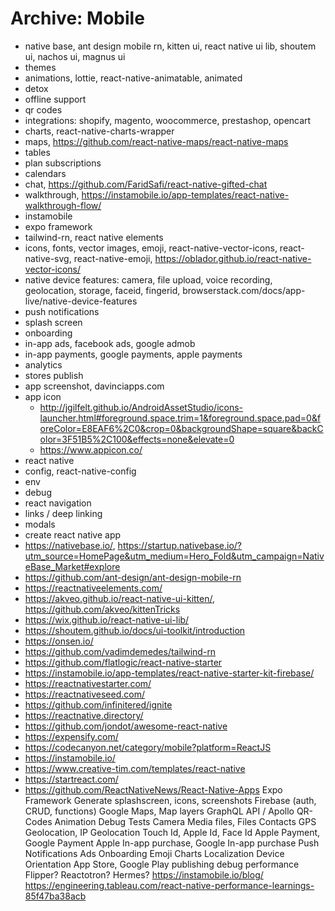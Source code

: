 # Archive: Mobile

- native base, ant design mobile rn, kitten ui, react native ui lib, shoutem ui, nachos ui, magnus ui
- themes
- animations, lottie, react-native-animatable, animated
- detox
- offline support
- qr codes
- integrations: shopify, magento, woocommerce, prestashop, opencart
- charts, react-native-charts-wrapper
- maps, https://github.com/react-native-maps/react-native-maps
- tables
- plan subscriptions
- calendars
- chat, https://github.com/FaridSafi/react-native-gifted-chat
- walkthrough, https://instamobile.io/app-templates/react-native-walkthrough-flow/
- instamobile
- expo framework
- tailwind-rn, react native elements
- icons, fonts, vector images, emoji, react-native-vector-icons, react-native-svg, react-native-emoji, https://oblador.github.io/react-native-vector-icons/
- native device features: camera, file upload, voice recording, geolocation, storage, faceid, fingerid, browserstack.com/docs/app-live/native-device-features
- push notifications
- splash screen
- onboarding
- in-app ads, facebook ads, google admob
- in-app payments, google payments, apple payments
- analytics
- stores publish
- app screenshot, davinciapps.com
- app icon
  - http://jgilfelt.github.io/AndroidAssetStudio/icons-launcher.html#foreground.space.trim=1&foreground.space.pad=0&foreColor=E8EAF6%2C0&crop=0&backgroundShape=square&backColor=3F51B5%2C100&effects=none&elevate=0
  - https://www.appicon.co/
- react native
- config, react-native-config
- env
- debug
- react navigation
- links / deep linking
- modals
- create react native app
- https://nativebase.io/, https://startup.nativebase.io/?utm_source=HomePage&utm_medium=Hero_Fold&utm_campaign=NativeBase_Market#explore
- https://github.com/ant-design/ant-design-mobile-rn
- https://reactnativeelements.com/
- https://akveo.github.io/react-native-ui-kitten/, https://github.com/akveo/kittenTricks
- https://wix.github.io/react-native-ui-lib/
- https://shoutem.github.io/docs/ui-toolkit/introduction
- https://onsen.io/
- https://github.com/vadimdemedes/tailwind-rn
- https://github.com/flatlogic/react-native-starter
- https://instamobile.io/app-templates/react-native-starter-kit-firebase/
- https://reactnativestarter.com/
- https://reactnativeseed.com/
- https://github.com/infinitered/ignite
- https://reactnative.directory/
- https://github.com/jondot/awesome-react-native
- https://expensify.com/
- https://codecanyon.net/category/mobile?platform=ReactJS
- https://instamobile.io/
- https://www.creative-tim.com/templates/react-native
- https://startreact.com/
- https://github.com/ReactNativeNews/React-Native-Apps
  Expo Framework
  Generate splashscreen, icons, screenshots Firebase (auth, CRUD, functions)
  Google Maps, Map layers
  GraphQL API / Apollo
  QR-Codes
  Animation
  Debug
  Tests
  Camera
  Media files, Files
  Contacts
  GPS Geolocation, IP Geolocation
  Touch Id, Apple Id, Face Id
  Apple Payment, Google Payment
  Apple In-app purchase, Google In-app purchase
  Push Notifications Ads
  Onboarding
  Emoji
  Charts
  Localization
  Device Orientation
  App Store, Google Play publishing
  debug performance
  Flipper?
  Reactotron?
  Hermes?
  https://instamobile.io/blog/
  https://engineering.tableau.com/react-native-performance-learnings-85f47ba38acb
